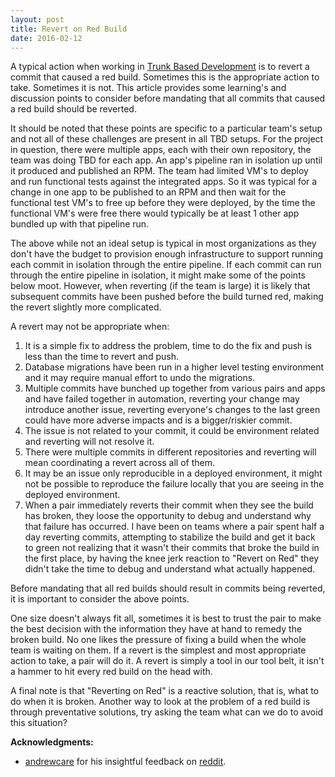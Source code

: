 ```yaml
---
layout: post
title: Revert on Red Build
date: 2016-02-12
---
```


A typical action when working in [Trunk Based
Development](http://paulhammant.com/2013/04/05/what-is-trunk-based-development/)
is to revert a commit that caused a red build. Sometimes this is the appropriate
action to take.  Sometimes it is not. This article provides some learning's and
discussion points to consider before mandating that all commits that caused a
red build should be reverted.

<!--more-->

It should be noted that these points are specific to a particular team's setup
and not all of these challenges are present in all TBD setups. For the project
in question, there were multiple apps, each with their own repository, the team
was doing TBD for each app. An app's pipeline ran in isolation up until it
produced and published an RPM. The team had limited VM's to deploy and run
functional tests against the integrated apps. So it was typical for a
change in one app to be published to an RPM and then wait for the functional
test VM's to free up before they were deployed, by the time the functional VM's
were free there would typically be at least 1 other app bundled up with that
pipeline run.

The above while not an ideal setup is typical in most organizations as they
don't have the budget to provision enough infrastructure to support running
each commit in isolation through the entire pipeline. If each commit can run
through the entire pipeline in isolation, it might make some of the points
below moot. However, when reverting (if the team is large) it is likely that
subsequent commits have been pushed before the build turned red, making the
revert slightly more complicated.

A revert may not be appropriate when:

1. It is a simple fix to address the problem, time to do the fix and push is
   less than the time to revert and push.
1. Database migrations have been run in a higher level testing environment and
   it may require manual effort to undo the migrations.
1. Multiple commits have bunched up together from various pairs and apps and
   have failed together in automation, reverting your change may introduce
   another issue, reverting everyone's changes to the last green could have
   more adverse impacts and is a bigger/riskier commit.
1. The issue is not related to your commit, it could be environment related and
   reverting will not resolve it.
1. There were multiple commits in different repositories and reverting will
   mean coordinating a revert across all of them.
1. It may be an issue only reproducible in a deployed environment, it might not
   be possible to reproduce the failure locally that you are seeing in the
   deployed environment.
1. When a pair immediately reverts their commit when they see the build has
   broken, they loose the opportunity to debug and understand why that failure
   has occurred. I have been on teams where a pair spent half a day reverting
   commits, attempting to stabilize the build and get it back to green not
   realizing that it wasn't their commits that broke the build in the first
   place, by having the knee jerk reaction to "Revert on Red" they didn't take
   the time to debug and understand what actually happened.

Before mandating that all red builds should result in commits being reverted,
it is important to consider the above points.

One size doesn't always fit all, sometimes it is best to trust the pair to make
the best decision with the information they have at hand to remedy the broken
build. No one likes the pressure of fixing a build when the whole team is
waiting on them. If a revert is the simplest and most appropriate action to
take, a pair will do it. A revert is simply a tool in our tool belt, it isn't a
hammer to hit every red build on the head with.

A final note is that "Reverting on Red" is a reactive solution, that is, what
to do when it is broken. Another way to look at the problem of a red build is
through preventative solutions, try asking the team what can we do to avoid
this situation?

**Acknowledgments:**

- [andrewcare](https://www.reddit.com/user/andrewcare) for his insightful
  feedback on
  [reddit](https://www.reddit.com/r/programming/comments/45l0fp/revert_on_red_build/).

